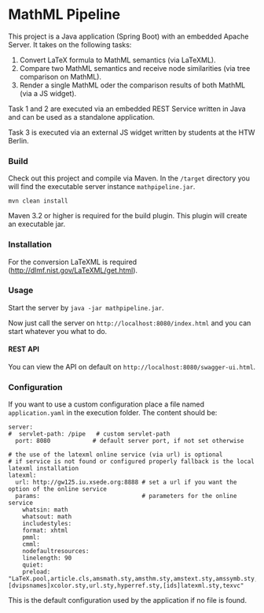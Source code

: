 MathML Pipeline
================

This project is a Java application (Spring Boot) with an embedded Apache Server.
It takes on the following tasks:

1. Convert LaTeX formula to MathML semantics (via LaTeXML).
2. Compare two MathML semantics and receive node similarities (via tree comparison on MathML).
3. Render a single MathML oder the comparison results of both MathML (via a JS widget).

Task 1 and 2 are executed via an embedded REST Service written in Java and can
be used as a standalone application.

Task 3 is executed via an external JS widget written by students at the HTW Berlin.

### Build ###

Check out this project and compile via Maven. In the `/target` directory you will 
find the executable server instance `mathpipeline.jar`.

`mvn clean install`

Maven 3.2 or higher is required for the build plugin.
This plugin will create an executable jar.

### Installation ###

For the conversion LaTeXML is required (http://dlmf.nist.gov/LaTeXML/get.html).

### Usage ###

Start the server by `java -jar mathpipeline.jar`.
   
Now just call the server on `http://localhost:8080/index.html` and 
you can start whatever you what to do.

#### REST API ###

You can view the API on default on `http://localhost:8080/swagger-ui.html`.


### Configuration ###

If you want to use a custom configuration place a file named `application.yaml` 
in the execution folder. The content should be:

    server:
    #  servlet-path: /pipe   # custom servlet-path
      port: 8080            # default server port, if not set otherwise
    
    # the use of the latexml online service (via url) is optional
    # if service is not found or configured properly fallback is the local latexml installation
    latexml:
      url: http://gw125.iu.xsede.org:8888 # set a url if you want the option of the online service
      params:                             # parameters for the online service
        whatsin: math
        whatsout: math
        includestyles:
        format: xhtml
        pmml:
        cmml:
        nodefaultresources:
        linelength: 90
        quiet:
        preload: "LaTeX.pool,article.cls,amsmath.sty,amsthm.sty,amstext.sty,amssymb.sty,eucal.sty,[dvipsnames]xcolor.sty,url.sty,hyperref.sty,[ids]latexml.sty,texvc"

This is the default configuration used by the application if no file is found.
